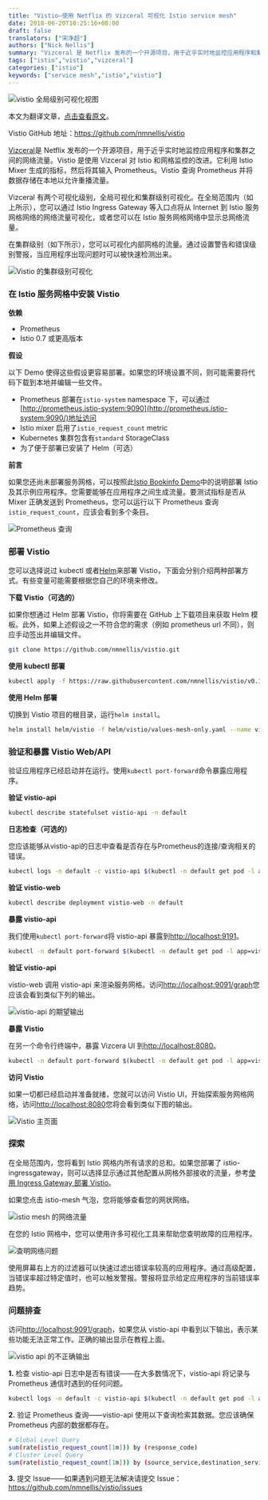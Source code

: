 ```yaml
---
title: "Vistio—使用 Netflix 的 Vizceral 可视化 Istio service mesh"
date: 2018-06-20T10:25:16+08:00
draft: false
translators: ["宋净超"]
authors: ["Nick Nellis"]
summary: "Vizceral 是 Netflix 发布的一个开源项目，用于近乎实时地监控应用程序和集群之间的网络流量。Vistio 是使用 Vizceral 对 Istio 和网格监控的改进。本文是使用 Vistio 对 Istio mesh 做流量可视化的教程。"
tags: ["istio","vistio","vizceral"]
categories: ["istio"]
keywords: ["service mesh","istio","vistio"]
---
```


![vistio 全局级别可视化视图](00704eQkgy1fshfooas1oj318g0wrq9y.jpg)

本文为翻译文章，[点击查看原文](https://itnext.io/vistio-visualize-your-istio-mesh-using-netflixs-vizceral-b075c402e18e)。

Vistio GitHub 地址：https://github.com/nmnellis/vistio

[Vizceral](https://github.com/Netflix/vizceral)是 Netflix 发布的一个开源项目，用于近乎实时地监控应用程序和集群之间的网络流量。Vistio 是使用 Vizceral 对 Istio 和网格监控的改进。它利用 Istio Mixer 生成的指标，然后将其输入 Prometheus。Vistio 查询 Prometheus 并将数据存储在本地以允许重播流量。

Vizceral 有两个可视化级别，全局可视化和集群级别可视化。在全局范围内（如上所示），您可以通过 Istio Ingress Gateway 等入口点将从 Internet 到 Istio 服务网格网络的网络流量可视化，或者您可以在 Istio 服务网格网络中显示总网络流量。

在集群级别（如下所示），您可以可视化内部网格的流量。通过设置警告和错误级别警报，当应用程序出现问题时可以被快速检测出来。

![Vistio 的集群级别可视化](00704eQkgy1fshft5oxlwj318g0pe0wp.jpg)

### 在 Istio 服务网格中安装 Vistio

**依赖**

- Prometheus
- Istio 0.7 或更高版本

**假设**

以下 Demo 使得这些假设更容易部署。如果您的环境设置不同，则可能需要将代码下载到本地并编辑一些文件。

- Prometheus 部署在`istio-system` namespace 下，可以通过[http://prometheus.istio-system:9090](http://prometheus.istio-system:9090/)地址访问
- Istio mixer 启用了`istio_request_count` metric
- Kubernetes 集群包含有`standard` StorageClass
- 为了便于部署已安装了 Helm（可选）

**前言**

如果您还尚未部署服务网格，可以按照此[Istio Bookinfo Demo](https://istio.io/docs/guides/bookinfo/)中的说明部署 Istio 及其示例应用程序。您需要能够在应用程序之间生成流量。要测试指标是否从 Mixer 正确发送到 Prometheus，您可以运行以下 Prometheus 查询`istio_request_count`，应该会看到多个条目。

![Prometheus 查询](00704eQkgy1fshg0vw25ij318g0jzqjq.jpg)

### 部署 Vistio

您可以选择说过 kubectl 或者[Helm](https://github.com/kubernetes/helm)来部署 Vistio，下面会分别介绍两种部署方式。有些变量可能需要根据您自己的环境来修改。

**下载 Vistio（可选的）**

如果你想通过 Helm 部署 Vistio，你将需要在 GitHub 上下载项目来获取 Helm 模板。此外，如果上述假设之一不符合您的需求（例如 prometheus url 不同），则应手动签出并编辑文件。

```bash
git clone https://github.com/nmnellis/vistio.git
```

**使用 kubectl 部署**

```bash
kubectl apply -f https://raw.githubusercontent.com/nmnellis/vistio/v0.1.2/vistio-mesh-only.yaml -n default
```

**使用 Helm 部署**

切换到 Vistio 项目的根目录，运行`helm install`。

```bash
helm install helm/vistio -f helm/vistio/values-mesh-only.yaml --name vistio --namespace default
```

### 验证和暴露 Vistio Web/API

验证应用程序已经启动并在运行。使用`kubectl port-forward`命令暴露应用程序。

**验证 vistio-api**

```bash
kubectl describe statefulset vistio-api -n default
```

**日志检查（可选的）**

您应该能够从vistio-api的日志中查看是否存在与Prometheus的连接/查询相关的错误。

```bash
kubectl logs -n default -c vistio-api $(kubectl -n default get pod -l app=vistio-api -o jsonpath='{.items[0].metadata.name}')
```

**验证 vistio-web**

```bash
kubectl describe deployment vistio-web -n default
```

**暴露 vistio-api**

我们使用`kubectl port-forward`将 vistio-api 暴露到<http://localhost:9191>。

```bash
kubectl -n default port-forward $(kubectl -n default get pod -l app=vistio-api -o jsonpath='{.items[0].metadata.name}') 9091:9091 &
```

**验证 vistio-api**

vistio-web 调用 vistio-api 来渲染服务网格。访问<http://localhost:9091/graph>您应该会看到类似下列的输出。

![vistio-api 的期望输出](00704eQkgy1fshi61t04oj310q17c0y1.jpg)

**暴露 Vistio**

在另一个命令行终端中，暴露 Vizcera UI 到<http://localhost:8080>。

```bash
kubectl -n default port-forward $(kubectl -n default get pod -l app=vistio-web -o jsonpath='{.items[0].metadata.name}') 8080:8080 &
```

**访问 Vistio**

如果一切都已经启动并准备就绪，您就可以访问 Vistio UI，开始探索服务网格网络，访问<http://localhost:8080>您将会看到类似下图的输出。

![Vistio 主页面](00704eQkgy1fshi98duzgj318g0l2406.jpg)

### 探索

在全局范围内，您将看到 Istio 网格内所有请求的总和。如果您部署了 istio-ingressgateway，则可以选择显示通过其他配置从网格外部接收的流量，参考[使用 Ingress Gateway 部署 Vistio](https://github.com/nmnellis/vistio#deploy-vistio-with-istio-ingress-gateway-helm)。

如果您点击 istio-mesh 气泡，您将能够查看您的网状网络。

![istio mesh 的网络流量](00704eQkgy1fshibdwcj3j318g0p8th1.jpg)

在您的 Istio 网格中，您可以使用许多可视化工具来帮助您查明故障的应用程序。

![查明网络问题](00704eQkgy1fshicc7or1j318g0p8ahr.jpg)

使用屏幕右上方的过滤器可以快速过滤出错误率较高的应用程序。通过高级配置，当错误率超过特定值时，也可以触发警报。警报将显示给定应用程序的当前错误率趋势。

### 问题排查

访问<http://localhost:9091/graph>，如果您从 vistio-api 中看到以下输出，表示某些功能无法正常工作。正确的输出显示在教程上面。

![vistio api 的不正确输出](00704eQkgy1fshie7wxkyj30ks0f4myd.jpg)

**1.**  检查 vistio-api 日志中是否有错误——在大多数情况下，vistio-api 将记录与 Prometheus 通信时遇到的任何问题。

```bash
kubectl logs -n default -c vistio-api $(kubectl -n default get pod -l app=vistio-api -o jsonpath='{.items[0].metadata.name}')
```
**2.** 验证 Prometheus 查询——vistio-api 使用以下查询检索其数据。您应该确保 Prometheus 内部的数据都存在。

```bash
# Global Level Query
sum(rate(istio_request_count[1m])) by (response_code)
# Cluster Level Query
sum(rate(istio_request_count[1m])) by (source_service,destination_service,response_code)
```
**3.** 提交 Issue——如果遇到问题无法解决请提交 Issue：<https://github.com/nmnellis/vistio/issues>


